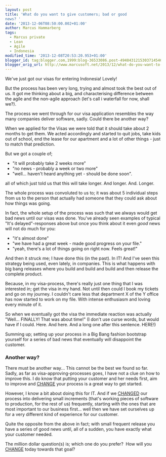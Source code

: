 ```yaml
---
layout: post
title: 'What do you want to give customers; bad or good
news? '
date: '2013-12-06T08:50:00.002+01:00'
author: Marcus Hammarberg
tags:
  - Marcus private
  - Lean
  - Agile
  - Indonesia
modified_time: '2013-12-08T20:53:20.953+01:00'
blogger_id: tag:blogger.com,1999:blog-36533086.post-4948431215303714546
blogger_orig_url: http://www.marcusoft.net/2013/12/what-do-you-want-to-give-customers-bad.html
---
```



<div dir="ltr" style="text-align: left;" trbidi="on">

We've just got our visas for entering Indonesia! Lovely!

But the process has been very long, trying and almost took the best out
of us. It got me thinking about a big, and characterising difference
between the agile and the non-agile approach (let's call i waterfall for
now, shall we?).

The process we went through for our visa application resembles the way
many companies deliver software, sadly. Could there be another way?

When we applied for the Visas we were told that it should take about 2
months to get them. We acted accordingly and started to quit jobs, take
kids out of school, end the lease for our apartment and a lot of other
things - just to match that prediction.

But we got a couple of;

-   "it will probably take 2 weeks more"
-   "no news - probably a week or two more"
-   "well... haven't heard anything yet - should be done soon". 


all of which just told us that this will take longer. And longer. And.
Longer.

The whole process was convoluted to us to; it was about 5 individual
steps from us to the person that actually had someone that they could
ask about how things was going.

In fact, the whole setup of the process was such that we always would
get bad news until our visas was done. You've already seen examples of
typical "It's delayed"-responses above but once you think about it even
*good* news will not do much for you:

-   "it's almost done"
-   "we have had a great week - made good progress on your file."
-   "yeah, there's a lot of things going on right now. Feels great!"

<div>

And then it struck me; I have done this (in the past). In IT! And I've
seen this strategy being used, even lately, in companies. This is what
happens with big bang releases where you build and build and build and
then release the complete product. 

</div>

<div>



</div>

<div>

Because, in my visa-process, there's really just one thing that I was
interested in; get the visa in my hand. Not until then could I book my
tickets and go on my journey. I couldn't care less that department X of
the Y office has now started to work on my file. With intense enthusiasm
and loving every minute of it.

</div>

<div>



</div>

<div>

So when we eventually got the visa the immediate reaction was actually
"Well... FINALLY! That was about time!" (I don't use curse words, but
would have if I could. Here. And here. And a long one after this
sentence. HERE!) 

</div>

<div>



</div>

<div>

Summing up; setting up your process in a Big Bang fashion bootstrap
yourself for a series of bad news that eventually will disappoint the
customer. 

</div>

### Another way? 

<div>

There must be another way... This cannot be the best we found so far.
Sadly, as far as visa-approving-processes goes, I have not a clue on how
to improve this. I do know that putting your customer and her needs
first, aim to improve and
<a href="http://www.marcusoft.net/2013/10/YesITalkAboutChange.html"
target="_blank">CHANGE</a> your process is a great way to get started. 

</div>

<div>



</div>

<div>

However, I know a bit about doing this for IT. And if we
<a href="http://www.marcusoft.net/2013/10/YesITalkAboutChange.html"
target="_blank">CHANGED</a> our process into delivering small increments
(that's working pieces of software to production, for the rest of us)
frequently, starting with the ones that are most important to our
business first... well then we have set ourselves up for a very
different kind of experience for our customer. 

</div>

<div>



</div>

<div>

Quite the opposite from the above in fact; with small frequent release
you have a series of good news until, all of a sudden, you have exactly
what your customer needed. 

</div>

<div>



</div>

<div>

The million dollar question(s) is; which one do you prefer?  How will
you <a href="http://www.marcusoft.net/2013/10/YesITalkAboutChange.html"
target="_blank">CHANGE</a> today towards that goal? 

</div>

</div>
